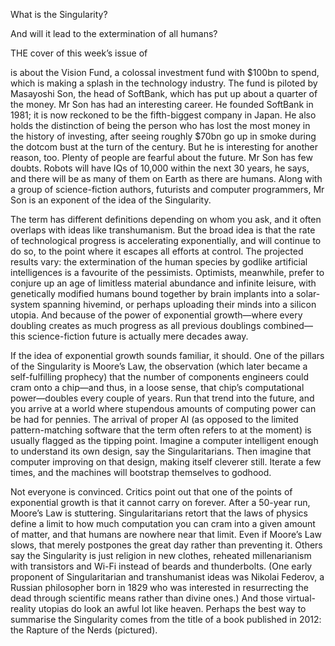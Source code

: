 What is the Singularity?

And will it lead to the extermination of all humans?

THE cover of this week’s issue of 

 is about the Vision Fund, a colossal investment fund with $100bn to spend, which is making a splash in the technology industry. The fund is piloted by Masayoshi Son, the head of SoftBank, which has put up about a quarter of the money. Mr Son has had an interesting career. He founded SoftBank in 1981; it is now reckoned to be the fifth-biggest company in Japan. He also holds the distinction of being the person who has lost the most money in the history of investing, after seeing roughly $70bn go up in smoke during the dotcom bust at the turn of the century. But he is interesting for another reason, too. Plenty of people are fearful about the future. Mr Son has few doubts. Robots will have IQs of 10,000 within the next 30 years, he says, and there will be as many of them on Earth as there are humans. Along with a group of science-fiction authors, futurists and computer programmers, Mr Son is an exponent of the idea of the Singularity. 

The term has different definitions depending on whom you ask, and it often overlaps with ideas like transhumanism. But the broad idea is that the rate of technological progress is accelerating exponentially, and will continue to do so, to the point where it escapes all efforts at control. The projected results vary: the extermination of the human species by godlike artificial intelligences is a favourite of the pessimists. Optimists, meanwhile, prefer to conjure up an age of limitless material abundance and infinite leisure, with genetically modified humans bound together by brain implants into a solar-system spanning hivemind, or perhaps uploading their minds into a silicon utopia. And because of the power of exponential growth—where every doubling creates as much progress as all previous doublings combined—this science-fiction future is actually mere decades away.

If the idea of exponential growth sounds familiar, it should. One of the pillars of the Singularity is Moore’s Law, the observation (which later became a self-fulfilling prophecy) that the number of components engineers could cram onto a chip—and thus, in a loose sense, that chip’s computational power—doubles every couple of years. Run that trend into the future, and you arrive at a world where stupendous amounts of computing power can be had for pennies. The arrival of proper AI (as opposed to the limited pattern-matching software that the term often refers to at the moment) is usually flagged as the tipping point. Imagine a computer intelligent enough to understand its own design, say the Singularitarians. Then imagine that computer improving on that design, making itself cleverer still. Iterate a few times, and the machines will bootstrap themselves to godhood. 

Not everyone is convinced. Critics point out that one of the points of exponential growth is that it cannot carry on forever. After a 50-year run, Moore’s Law is stuttering. Singularitarians retort that the laws of physics define a limit to how much computation you can cram into a given amount of matter, and that humans are nowhere near that limit. Even if Moore’s Law slows, that merely postpones the great day rather than preventing it. Others say the Singularity is just religion in new clothes, reheated millenarianism with transistors and Wi-Fi instead of beards and thunderbolts. (One early proponent of Singularitarian and transhumanist ideas was Nikolai Federov, a Russian philosopher born in 1829 who was interested in resurrecting the dead through scientific means rather than divine ones.) And those virtual-reality utopias do look an awful lot like heaven. Perhaps the best way to summarise the Singularity comes from the title of a book published in 2012: the Rapture of the Nerds (pictured).